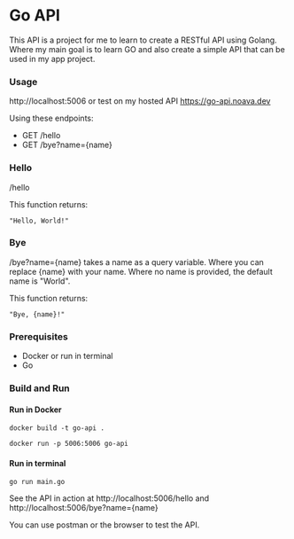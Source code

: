 # Go API
This API is a project for me to learn to create a RESTful API using Golang. Where my main goal is to learn GO and also create a simple API that can be used in my app project.


### Usage

http://localhost:5006 or test on my hosted API https://go-api.noava.dev

Using these endpoints:
- GET /hello
- GET /bye?name={name}

### Hello
/hello

This function returns:
```
"Hello, World!"
```

### Bye
/bye?name={name} takes a name as a query variable. Where you can replace {name} with your name. Where no name is provided, the default name is "World".

This function returns:
```
"Bye, {name}!"
```

### Prerequisites

- Docker or run in terminal
- Go

### Build and Run

#### Run in Docker
```terminal
docker build -t go-api .
```

```terminal
docker run -p 5006:5006 go-api
```
#### Run in terminal
```terminal
go run main.go
```

See the API in action at http://localhost:5006/hello and http://localhost:5006/bye?name={name}

You can use postman or the browser to test the API.
